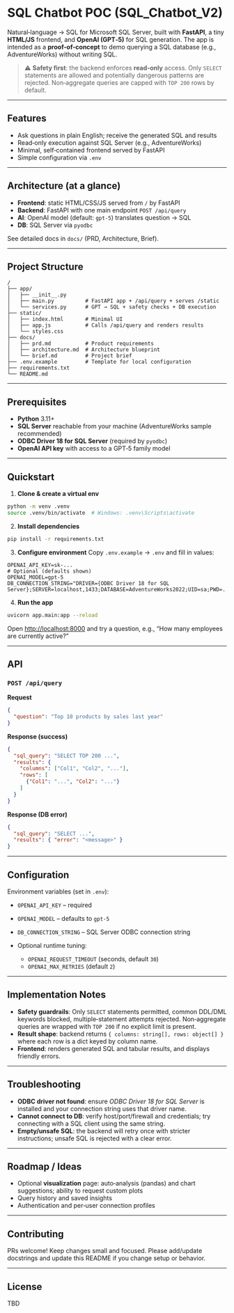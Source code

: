 # SQL Chatbot POC (SQL_Chatbot_V2)

Natural‑language → SQL for Microsoft SQL Server, built with **FastAPI**, a tiny **HTML/JS** frontend, and **OpenAI (GPT‑5)** for SQL generation. The app is intended as a **proof‑of‑concept** to demo querying a SQL database (e.g., AdventureWorks) without writing SQL.

> ⚠️ **Safety first**: the backend enforces **read‑only** access. Only `SELECT` statements are allowed and potentially dangerous patterns are rejected. Non‑aggregate queries are capped with `TOP 200` rows by default.

---

## Features

* Ask questions in plain English; receive the generated SQL and results
* Read‑only execution against SQL Server (e.g., AdventureWorks)
* Minimal, self‑contained frontend served by FastAPI
* Simple configuration via `.env`

---

## Architecture (at a glance)

* **Frontend**: static HTML/CSS/JS served from `/` by FastAPI
* **Backend**: FastAPI with one main endpoint `POST /api/query`
* **AI**: OpenAI model (default: `gpt-5`) translates question → SQL
* **DB**: SQL Server via `pyodbc`

See detailed docs in `docs/` (PRD, Architecture, Brief).

---

## Project Structure

```
/
├── app/
│   ├── __init__.py
│   ├── main.py          # FastAPI app + /api/query + serves /static
│   └── services.py      # GPT → SQL + safety checks + DB execution
├── static/
│   ├── index.html       # Minimal UI
│   ├── app.js           # Calls /api/query and renders results
│   └── styles.css
├── docs/
│   ├── prd.md           # Product requirements
│   ├── architecture.md  # Architecture blueprint
│   └── brief.md         # Project brief
├── .env.example         # Template for local configuration
├── requirements.txt
└── README.md
```

---

## Prerequisites

* **Python** 3.11+
* **SQL Server** reachable from your machine (AdventureWorks sample recommended)
* **ODBC Driver 18 for SQL Server** (required by `pyodbc`)
* **OpenAI API key** with access to a GPT‑5 family model

---

## Quickstart

1. **Clone & create a virtual env**

```bash
python -m venv .venv
source .venv/bin/activate  # Windows: .venv\Scripts\activate
```

2. **Install dependencies**

```bash
pip install -r requirements.txt
```

3. **Configure environment**
   Copy `.env.example` → `.env` and fill in values:

```env
OPENAI_API_KEY=sk-...
# Optional (defaults shown)
OPENAI_MODEL=gpt-5
DB_CONNECTION_STRING="DRIVER={ODBC Driver 18 for SQL Server};SERVER=localhost,1433;DATABASE=AdventureWorks2022;UID=sa;PWD=...;Encrypt=Yes;TrustServerCertificate=Yes"
```

4. **Run the app**

```bash
uvicorn app.main:app --reload
```

Open [http://localhost:8000](http://localhost:8000) and try a question, e.g., “How many employees are currently active?”

---

## API

### `POST /api/query`

**Request**

```json
{
  "question": "Top 10 products by sales last year"
}
```

**Response (success)**

```json
{
  "sql_query": "SELECT TOP 200 ...",
  "results": {
    "columns": ["Col1", "Col2", "..."],
    "rows": [
      {"Col1": "...", "Col2": "..."}
    ]
  }
}
```

**Response (DB error)**

```json
{
  "sql_query": "SELECT ...",
  "results": { "error": "<message>" }
}
```

---

## Configuration

Environment variables (set in `.env`):

* `OPENAI_API_KEY` – required
* `OPENAI_MODEL` – defaults to `gpt-5`
* `DB_CONNECTION_STRING` – SQL Server ODBC connection string
* Optional runtime tuning:

  * `OPENAI_REQUEST_TIMEOUT` (seconds, default `30`)
  * `OPENAI_MAX_RETRIES` (default `2`)

---

## Implementation Notes

* **Safety guardrails**: Only `SELECT` statements permitted, common DDL/DML keywords blocked, multiple‑statement attempts rejected. Non‑aggregate queries are wrapped with `TOP 200` if no explicit limit is present.
* **Result shape**: backend returns `{ columns: string[], rows: object[] }` where each row is a dict keyed by column name.
* **Frontend**: renders generated SQL and tabular results, and displays friendly errors.

---

## Troubleshooting

* **ODBC driver not found**: ensure *ODBC Driver 18 for SQL Server* is installed and your connection string uses that driver name.
* **Cannot connect to DB**: verify host/port/firewall and credentials; try connecting with a SQL client using the same string.
* **Empty/unsafe SQL**: the backend will retry once with stricter instructions; unsafe SQL is rejected with a clear error.

---

## Roadmap / Ideas

* Optional **visualization** page: auto‑analysis (pandas) and chart suggestions; ability to request custom plots
* Query history and saved insights
* Authentication and per‑user connection profiles

---

## Contributing

PRs welcome! Keep changes small and focused. Please add/update docstrings and update this README if you change setup or behavior.

---

## License

TBD
